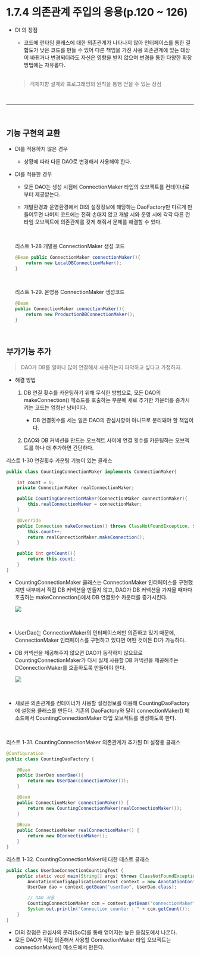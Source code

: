 # 1.7.4 의존관계 주입의 응용(p.120 ~ 126)

- DI 의 장점

  - 코드에 런타임 클래스에 대한 의존관계가 나타나지 않아 인터페이스를 통한 결합도가 낮은 코드를 만들 수 있어 다른 책임을 가진 사용 의존관계에 있는 대상이 바뀌거나 변경되더라도 자신은 영향을 받지 않으며 변경을 통한 다양한 확장 방법에는 자유롭다.

  <br />

  > 객체지향 설계와 프로그래밍의 원칙을 통행 얻을 수 있는 장점 

<br />
<hr />
<br />

## 기능 구현의 교환
  
  - DI를 적용하지 않은 경우
    
    - 상황에 따라 다른 DAO로 변경해서 사용해야 한다.

  - DI를 적용한 경우
    
    - 모든 DAO는 생성 시점에 ConnectionMaker 타입의 오브젝트를 컨테이너로부터 제공받는다. 
    
    - 개발환경과 운영환경에서 DI의 설정정보에 해당하는 DaoFactory만 다르게 만들어두면 나머지 코드에는 전혀 손대지 않고 개발 시와 운영 시에 각각 다른 런타임 오브젝트에 의존관계를 갖게 해줘서 문제를 해결할 수 있다.

    <br />
    
    리스트 1-28 개발용 ConnectionMaker 생성 코드

    ```Java
    @Bean public ConnectionMaker connectionMaker(){
        return new LocalDBConnectionMaker();
    }
    ```

    <br />

    리스트 1-29. 운영용 ConnectionMaker 생성코드
    ```Java
    @Bean 
    public ConnectionMaker connectionMaker(){
        return new ProductionDBConnectionMaker();
    }
    ```

<br /> 

## 부가기능 추가

> DAO가 DB를 얼마나 많이 연결해서 사용하는지 파악하고 싶다고 가정하자.

 - 해결 방법 
   
   1. DB 연결 횟수를 카운팅하기 위해 무식한 방법으로, 모든 DAO의 makeConnection() 메소드를 호출하는 부분에 새로 추가한 카운터를 증가시키는 코드는 엄청난 낭비이다. 

        -  DB 연결횟수를 세는 일은 DAO의 관심사항이 아니므로 분리돼야 할 책임이다.

   2. DAO와 DB 커넥션을 만드는 오브젝트 사이에 연결 횟수를 카운팅하는 오브젝트를 하나 더 추가하면 간단하다.

리스트 1-30 연결횟수 카운팅 기능이 있는 클래스
```Java
public class CountingConnectionMaker implements ConnectionMaker{

    int count = 0;
    private ConnectionMaker realConnectionMaker;

    public CountingConnectionMaker(ConnectionMaker connectionMaker){
        this.realConnectionMaker = connectionMaker;
    }

    @Override
    public Connection makeConnection() throws ClassNotFoundException, SQLException {
        this.count++;
        return realConnectionMaker.makeConnection();
    }

    public int getCount(){
        return this.count;
    }
}
```

- CountingConnectionMaker 클래스는 ConnectionMaker 인터페이스를 구현했지만 내부에서 직접 DB 커넥션을 만들지 않고, DAO가 DB 커넥션을 가져올 때마다 호출하는 makeConnection()에서 DB 연결횟수 카운터를 증가시킨다.

  <img src="https://user-images.githubusercontent.com/40616436/76698588-32dcd300-66e8-11ea-963c-d6eddfb2308b.png">

<br />

- UserDao는 ConnectionMaker의 인터페이스에만 의존하고 있기 때문에, ConnectionMaker 인터페이스를 구현하고 있다면 어떤 것이든 DI가 가능하다.

- DB 커넥션을 제공해주지 않으면 DAO가 동작하지 않으므로 CountingConnectionMaker가 다시 실제 사용할 DB 커넥션을 제공해주는 DConnectionMaker를 호출하도록 만들어야 한다.

  <img src="https://user-images.githubusercontent.com/40616436/76698606-64559e80-66e8-11ea-87a8-30888c7ae8ce.png">

<br />

- 새로운 의존관계를 컨테이너가 사용할 설정정보를 이용해 CountingDaoFactory에 설정용 클래스를 만든다. 기존의 DaoFactory와 달리 connectionMaker() 메소드에서 CountingConnectionMaker 타입 오브젝트를 생성하도록 한다.

<br />

리스트 1-31. CountingConnectionMaker 의존관계가 추가된 DI 설정용 클래스
```Java
@Configuration
public class CountingDaoFactory {

    @Bean
    public UserDao userDao(){
        return new UserDao(connectionMaker());
    }

    @Bean
    public ConnectionMaker connectionMaker() {
        return new CountingConnectionMaker(realConnectionMaker());
    }
    
    @Bean
    public ConnectionMaker realConnectionMaker() {
        return new DConnectionMaker();
    }
}
```

리스트 1-32. CountingConnectionMaker에 대한 테스트 클래스
```Java
public class UserDaoConnectionCountingTest {
    public static void main(String[] args) throws ClassNotFoundException, SQLException {
        AnnotationConfigApplicationContext context = new AnnotationConfigApplicationContext(CountingConnectionMaker.class);
        UserDao dao = context.getBean("userDao", UserDao.class);

        // DAO 사용
        CountingConnectionMaker ccm = context.getBean("connectionMaker", CountingConnectionMaker.class);
        System.out.println("Connection counter : " + ccm.getCount());
    }
}
```

- DI의 장점은 관심사의 분리(SoC)를 통해 얻어지는 높은 응집도에서 나온다. 
- 모든 DAO가 직접 의존해서 사용할 ConnectionMaker 타입 오브젝트는 connectionMaker() 메소드에서 만든다.

